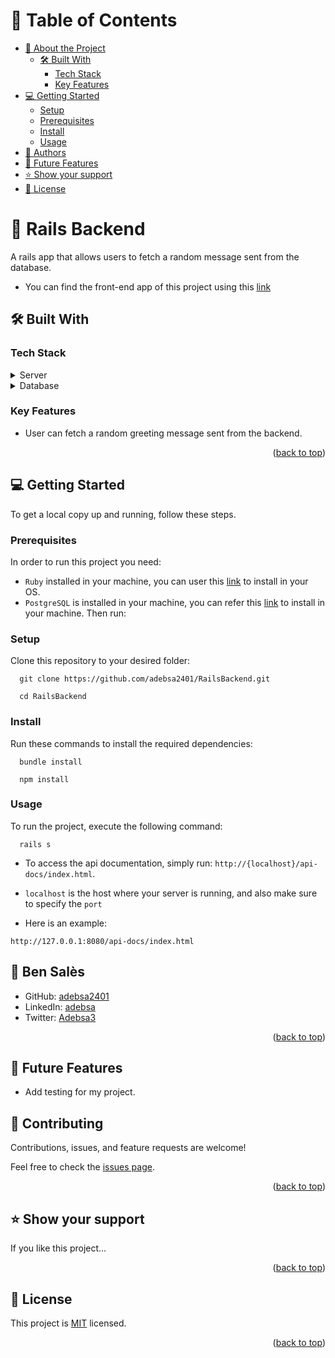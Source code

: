 <a name="readme-top"></a>

<!--
HOW TO USE:
This is an example of how you may give instructions on setting up your project locally.

Modify this file to match your project and remove sections that don't apply.

REQUIRED SECTIONS:
- Table of Contents
- About the Project
  - Built With
  - Live Demo
- Getting Started
- Authors
- Future Features
- Contributing
- Show your support
- Acknowledgements
- License

OPTIONAL SECTIONS:
- FAQ

After you're finished please remove all the comments and instructions!
-->

<!-- TABLE OF CONTENTS -->

# 📗 Table of Contents

- [📖 About the Project](#about-project)
  - [🛠 Built With](#built-with)
    - [Tech Stack](#tech-stack)
    - [Key Features](#key-features)
    <!-- - [🚀 Live Demo](#live-demo) -->
- [💻 Getting Started](#getting-started)
  - [Setup](#setup)
  - [Prerequisites](#prerequisites)
  - [Install](#install)
  - [Usage](#usage)
    <!-- - [Run tests](#run-tests) -->
    <!-- - [Deployment](#triangular_flag_on_post-deployment) -->
- [👥 Authors](#authors)
- [🔭 Future Features](#future-features)
  <!-- - [🤝 Contributing](#contributing) -->
- [⭐️ Show your support](#support)
  <!-- - [🙏 Acknowledgements](#acknowledgements) -->
  <!-- - [❓ FAQ (OPTIONAL)](#faq) -->
- [📝 License](#license)

<!-- PROJECT DESCRIPTION -->

# 📖 Rails Backend <a name="about-project"></a>

A rails app that allows users to fetch a random message sent from the database.

- You can find the front-end app of this project using this [link](https://github.com/adebsa2401/ReactFrontend)

## 🛠 Built With <a name="built-with"></a>

### Tech Stack <a name="tech-stack"></a>

<details>
  <summary>Server</summary>
  <ul>
    <li><a href="https://rubyonrails.org/">Ruby on Rails</a></li>
  </ul>
</details>

<details>
<summary>Database</summary>
  <ul>
    <li><a href="https://www.postgresql.org/">PostgreSQL</a></li>
  </ul>
</details>

<!-- Features -->

### Key Features <a name="key-features"></a>

- User can fetch a random greeting message sent from the backend.

<p align="right">(<a href="#readme-top">back to top</a>)</p>

<!-- GETTING STARTED -->

## 💻 Getting Started <a name="getting-started"></a>

To get a local copy up and running, follow these steps.

### Prerequisites

In order to run this project you need:

- `Ruby` installed in your machine, you can user this [link](https://www.ruby-lang.org/en/documentation/installation/) to install in your OS.
- `PostgreSQL` is installed in your machine, you can refer this [link](https://www.timescale.com/blog/how-to-install-psql-on-mac-ubuntu-debian-windows/) to install in your machine. Then run:

### Setup

Clone this repository to your desired folder:

```
  git clone https://github.com/adebsa2401/RailsBackend.git

  cd RailsBackend

```

### Install

Run these commands to install the required dependencies:

```
  bundle install

  npm install

```

### Usage

To run the project, execute the following command:

```
  rails s
```

- To access the api documentation, simply run: `http://{localhost}/api-docs/index.html`.
- `localhost` is the host where your server is running, and also make sure to specify the `port`

- Here is an example:

```
http://127.0.0.1:8080/api-docs/index.html
```

<!-- AUTHORS -->

## 👥 Ben Salès <a name="authors"></a>

- GitHub: [adebsa2401](https://github.com/adebsa2401)
- LinkedIn: [adebsa](https://linkedin.com/in/adebsa)
- Twitter: [Adebsa3](https://twitter.com/Adebsa3)
<p align="right">(<a href="#readme-top">back to top</a>)</p>

## 🔭 Future Features <a name="future-features"></a>

- Add testing for my project.

<!-- CONTRIBUTING -->

## 🤝 Contributing <a name="contributing"></a>

Contributions, issues, and feature requests are welcome!

Feel free to check the [issues page](../../issues/).

<p align="right">(<a href="#readme-top">back to top</a>)</p>

<!-- SUPPORT -->

## ⭐️ Show your support <a name="support"></a>

If you like this project...

<p align="right">(<a href="#readme-top">back to top</a>)</p>

<!-- LICENSE -->

## 📝 License <a name="license"></a>

This project is [MIT](./LICENSE.md) licensed.

<p align="right">(<a href="#readme-top">back to top</a>)</p>
